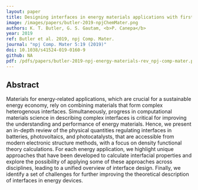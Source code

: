 ```yaml
---
layout: paper
title: Designing interfaces in energy materials applications with first-principles calculations
image: /images/papers/butler-2019-npjChemMater.png
authors: K. T. Butler, G. S. Gautam, <b>P. Canepa</b>
year: 2019
ref: Butler et al. 2019, npj Comp. Mater.
journal: "npj Comp. Mater 5:19 (2019)"
doi: 10.1038/s41524-019-0160-9
github: NA
pdf: /pdfs/papers/butler-2019-npj-energy-materials-rev_npj-comp-mater.pdf
---
```


## Abstract

Materials for energy-related applications, which are crucial for a sustainable energy economy, rely on combining materials that form complex heterogenous interfaces. Simultaneously, progress in computational materials science in describing complex interfaces is critical for improving the understanding and performance of energy materials. Hence, we present an in-depth review of the physical quantities regulating interfaces in batteries, photovoltaics, and photocatalysts, that are accessible from modern electronic structure methods, with a focus on density functional theory calculations. For each energy application, we highlight unique approaches that have been developed to calculate interfacial properties and explore the possibility of applying some of these approaches across disciplines, leading to a unified overview of interface design. Finally, we identify a set of challenges for further improving the theoretical description of interfaces in energy devices.
